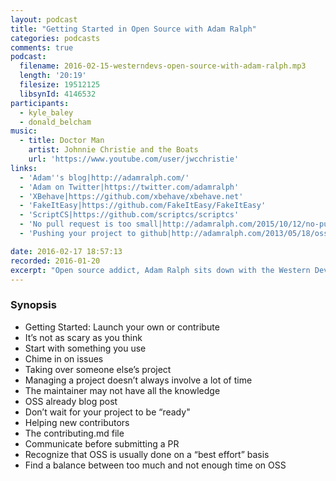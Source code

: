 ```yaml
---
layout: podcast
title: "Getting Started in Open Source with Adam Ralph"
categories: podcasts
comments: true
podcast:
  filename: 2016-02-15-westerndevs-open-source-with-adam-ralph.mp3
  length: '20:19'
  filesize: 19512125
  libsynId: 4146532
participants:
  - kyle_baley
  - donald_belcham
music:
  - title: Doctor Man
    artist: Johnnie Christie and the Boats
    url: 'https://www.youtube.com/user/jwcchristie'
links:
  - 'Adam''s blog|http://adamralph.com/'
  - 'Adam on Twitter|https://twitter.com/adamralph'
  - 'XBehave|https://github.com/xbehave/xbehave.net'
  - 'FakeItEasy|https://github.com/FakeItEasy/FakeItEasy'
  - 'ScriptCS|https://github.com/scriptcs/scriptcs'
  - 'No pull request is too small|http://adamralph.com/2015/10/12/no-pull-request-is-too-small/'
  - 'Pushing your project to github|http://adamralph.com/2013/05/18/oss-it-already/'

date: 2016-02-17 18:57:13
recorded: 2016-01-20
excerpt: "Open source addict, Adam Ralph sits down with the Western Devs to give us tips on getting started in the wacky world of open source"
---
```


### Synopsis

- Getting Started: Launch your own or contribute
- It’s not as scary as you think
- Start with something you use
- Chime in on issues
- Taking over someone else’s project
- Managing a project doesn’t always involve a lot of time
- The maintainer may not have all the knowledge
- OSS already blog post
- Don’t wait for your project to be “ready"
- Helping new contributors
- The contributing.md file
- Communicate before submitting a PR
- Recognize that OSS is usually done on a “best effort” basis
- Find a balance between too much and not enough time on OSS
